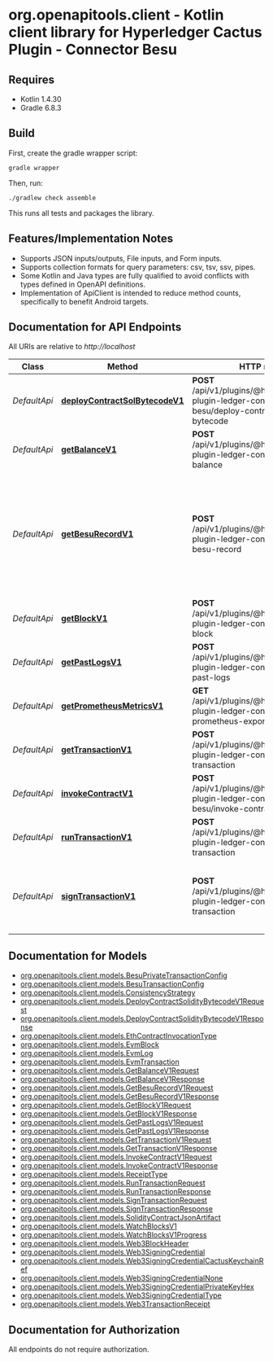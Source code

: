 # org.openapitools.client - Kotlin client library for Hyperledger Cactus Plugin - Connector Besu

## Requires

* Kotlin 1.4.30
* Gradle 6.8.3

## Build

First, create the gradle wrapper script:

```
gradle wrapper
```

Then, run:

```
./gradlew check assemble
```

This runs all tests and packages the library.

## Features/Implementation Notes

* Supports JSON inputs/outputs, File inputs, and Form inputs.
* Supports collection formats for query parameters: csv, tsv, ssv, pipes.
* Some Kotlin and Java types are fully qualified to avoid conflicts with types defined in OpenAPI definitions.
* Implementation of ApiClient is intended to reduce method counts, specifically to benefit Android targets.

<a name="documentation-for-api-endpoints"></a>
## Documentation for API Endpoints

All URIs are relative to *http://localhost*

Class | Method | HTTP request | Description
------------ | ------------- | ------------- | -------------
*DefaultApi* | [**deployContractSolBytecodeV1**](docs/DefaultApi.md#deploycontractsolbytecodev1) | **POST** /api/v1/plugins/@hyperledger/cactus-plugin-ledger-connector-besu/deploy-contract-solidity-bytecode | Deploys the bytecode of a Solidity contract.
*DefaultApi* | [**getBalanceV1**](docs/DefaultApi.md#getbalancev1) | **POST** /api/v1/plugins/@hyperledger/cactus-plugin-ledger-connector-besu/get-balance | Return balance of an address of a given block
*DefaultApi* | [**getBesuRecordV1**](docs/DefaultApi.md#getbesurecordv1) | **POST** /api/v1/plugins/@hyperledger/cactus-plugin-ledger-connector-besu/get-besu-record | Retrieves an arbitrary record (any piece of information) from the ledger. Ledger records can be call outputs, transaction input, etc.
*DefaultApi* | [**getBlockV1**](docs/DefaultApi.md#getblockv1) | **POST** /api/v1/plugins/@hyperledger/cactus-plugin-ledger-connector-besu/get-block | Returns a block matching the block
*DefaultApi* | [**getPastLogsV1**](docs/DefaultApi.md#getpastlogsv1) | **POST** /api/v1/plugins/@hyperledger/cactus-plugin-ledger-connector-besu/get-past-logs | Gets past logs, matching the given options.
*DefaultApi* | [**getPrometheusMetricsV1**](docs/DefaultApi.md#getprometheusmetricsv1) | **GET** /api/v1/plugins/@hyperledger/cactus-plugin-ledger-connector-besu/get-prometheus-exporter-metrics | Get the Prometheus Metrics
*DefaultApi* | [**getTransactionV1**](docs/DefaultApi.md#gettransactionv1) | **POST** /api/v1/plugins/@hyperledger/cactus-plugin-ledger-connector-besu/get-transaction | Executes a transaction on a besu ledger
*DefaultApi* | [**invokeContractV1**](docs/DefaultApi.md#invokecontractv1) | **POST** /api/v1/plugins/@hyperledger/cactus-plugin-ledger-connector-besu/invoke-contract | Invokes a contract on a besu ledger
*DefaultApi* | [**runTransactionV1**](docs/DefaultApi.md#runtransactionv1) | **POST** /api/v1/plugins/@hyperledger/cactus-plugin-ledger-connector-besu/run-transaction | Executes a transaction on a besu ledger
*DefaultApi* | [**signTransactionV1**](docs/DefaultApi.md#signtransactionv1) | **POST** /api/v1/plugins/@hyperledger/cactus-plugin-ledger-connector-besu/sign-transaction | Obtain signatures of ledger from the corresponding transaction hash.


<a name="documentation-for-models"></a>
## Documentation for Models

 - [org.openapitools.client.models.BesuPrivateTransactionConfig](docs/BesuPrivateTransactionConfig.md)
 - [org.openapitools.client.models.BesuTransactionConfig](docs/BesuTransactionConfig.md)
 - [org.openapitools.client.models.ConsistencyStrategy](docs/ConsistencyStrategy.md)
 - [org.openapitools.client.models.DeployContractSolidityBytecodeV1Request](docs/DeployContractSolidityBytecodeV1Request.md)
 - [org.openapitools.client.models.DeployContractSolidityBytecodeV1Response](docs/DeployContractSolidityBytecodeV1Response.md)
 - [org.openapitools.client.models.EthContractInvocationType](docs/EthContractInvocationType.md)
 - [org.openapitools.client.models.EvmBlock](docs/EvmBlock.md)
 - [org.openapitools.client.models.EvmLog](docs/EvmLog.md)
 - [org.openapitools.client.models.EvmTransaction](docs/EvmTransaction.md)
 - [org.openapitools.client.models.GetBalanceV1Request](docs/GetBalanceV1Request.md)
 - [org.openapitools.client.models.GetBalanceV1Response](docs/GetBalanceV1Response.md)
 - [org.openapitools.client.models.GetBesuRecordV1Request](docs/GetBesuRecordV1Request.md)
 - [org.openapitools.client.models.GetBesuRecordV1Response](docs/GetBesuRecordV1Response.md)
 - [org.openapitools.client.models.GetBlockV1Request](docs/GetBlockV1Request.md)
 - [org.openapitools.client.models.GetBlockV1Response](docs/GetBlockV1Response.md)
 - [org.openapitools.client.models.GetPastLogsV1Request](docs/GetPastLogsV1Request.md)
 - [org.openapitools.client.models.GetPastLogsV1Response](docs/GetPastLogsV1Response.md)
 - [org.openapitools.client.models.GetTransactionV1Request](docs/GetTransactionV1Request.md)
 - [org.openapitools.client.models.GetTransactionV1Response](docs/GetTransactionV1Response.md)
 - [org.openapitools.client.models.InvokeContractV1Request](docs/InvokeContractV1Request.md)
 - [org.openapitools.client.models.InvokeContractV1Response](docs/InvokeContractV1Response.md)
 - [org.openapitools.client.models.ReceiptType](docs/ReceiptType.md)
 - [org.openapitools.client.models.RunTransactionRequest](docs/RunTransactionRequest.md)
 - [org.openapitools.client.models.RunTransactionResponse](docs/RunTransactionResponse.md)
 - [org.openapitools.client.models.SignTransactionRequest](docs/SignTransactionRequest.md)
 - [org.openapitools.client.models.SignTransactionResponse](docs/SignTransactionResponse.md)
 - [org.openapitools.client.models.SolidityContractJsonArtifact](docs/SolidityContractJsonArtifact.md)
 - [org.openapitools.client.models.WatchBlocksV1](docs/WatchBlocksV1.md)
 - [org.openapitools.client.models.WatchBlocksV1Progress](docs/WatchBlocksV1Progress.md)
 - [org.openapitools.client.models.Web3BlockHeader](docs/Web3BlockHeader.md)
 - [org.openapitools.client.models.Web3SigningCredential](docs/Web3SigningCredential.md)
 - [org.openapitools.client.models.Web3SigningCredentialCactusKeychainRef](docs/Web3SigningCredentialCactusKeychainRef.md)
 - [org.openapitools.client.models.Web3SigningCredentialNone](docs/Web3SigningCredentialNone.md)
 - [org.openapitools.client.models.Web3SigningCredentialPrivateKeyHex](docs/Web3SigningCredentialPrivateKeyHex.md)
 - [org.openapitools.client.models.Web3SigningCredentialType](docs/Web3SigningCredentialType.md)
 - [org.openapitools.client.models.Web3TransactionReceipt](docs/Web3TransactionReceipt.md)


<a name="documentation-for-authorization"></a>
## Documentation for Authorization

All endpoints do not require authorization.
